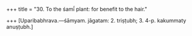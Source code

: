 +++
title = "30. To the śamī́ plant: for benefit to the hair."

+++
[Uparibabhrava.—śāmyam. jāgatam: 2. triṣṭubh; 3. 4-p. kakummaty anuṣṭubh.]
